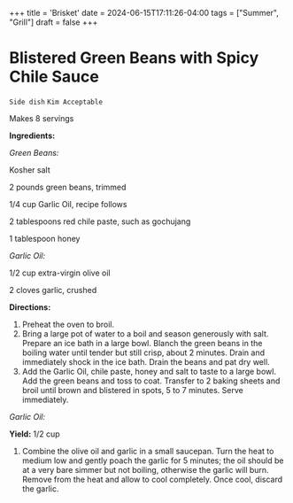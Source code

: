 +++
title = 'Brisket'
date = 2024-06-15T17:11:26-04:00
tags = ["Summer", "Grill"]
draft = false
+++
# Blistered Green Beans with Spicy Chile Sauce

`Side dish` `Kim Acceptable`

Makes 8 servings

**Ingredients:**

_Green Beans:_

Kosher salt

2 pounds green beans, trimmed 

1/4 cup Garlic Oil, recipe follows

2 tablespoons red chile paste, such as gochujang 

1 tablespoon honey 

_Garlic Oil:_

1/2 cup extra-virgin olive oil

2 cloves garlic, crushed

**Directions:**

1. Preheat the oven to broil.
2. Bring a large pot of water to a boil and season generously with salt. Prepare an ice bath in a large bowl. Blanch the green beans in the boiling water until tender but still crisp, about 2 minutes. Drain and immediately shock in the ice bath. Drain the beans and pat dry well.
3. Add the Garlic Oil, chile paste, honey and salt to taste to a large bowl. Add the green beans and toss to coat. Transfer to 2 baking sheets and broil until brown and blistered in spots, 5 to 7 minutes. Serve immediately.

_Garlic Oil:_

**Yield:** 1/2 cup

1. Combine the olive oil and garlic in a small saucepan. Turn the heat to medium low and gently poach the garlic for 5 minutes; the oil should be at a very bare simmer but not boiling, otherwise the garlic will burn. Remove from the heat and allow to cool completely. Once cool, discard the garlic.
